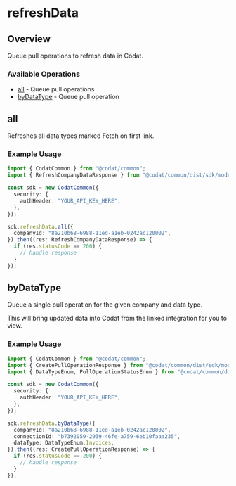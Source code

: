 # refreshData

## Overview

Queue pull operations to refresh data in Codat.

### Available Operations

* [all](#all) - Queue pull operations
* [byDataType](#bydatatype) - Queue pull operation

## all

Refreshes all data types marked Fetch on first link.

### Example Usage

```typescript
import { CodatCommon } from "@codat/common";
import { RefreshCompanyDataResponse } from "@codat/common/dist/sdk/models/operations";

const sdk = new CodatCommon({
  security: {
    authHeader: "YOUR_API_KEY_HERE",
  },
});

sdk.refreshData.all({
  companyId: "8a210b68-6988-11ed-a1eb-0242ac120002",
}).then((res: RefreshCompanyDataResponse) => {
  if (res.statusCode == 200) {
    // handle response
  }
});
```

## byDataType

Queue a single pull operation for the given company and data type.

This will bring updated data into Codat from the linked integration for you to view.

### Example Usage

```typescript
import { CodatCommon } from "@codat/common";
import { CreatePullOperationResponse } from "@codat/common/dist/sdk/models/operations";
import { DataTypeEnum, PullOperationStatusEnum } from "@codat/common/dist/sdk/models/shared";

const sdk = new CodatCommon({
  security: {
    authHeader: "YOUR_API_KEY_HERE",
  },
});

sdk.refreshData.byDataType({
  companyId: "8a210b68-6988-11ed-a1eb-0242ac120002",
  connectionId: "b7392059-2939-46fe-a759-6eb10faaa235",
  dataType: DataTypeEnum.Invoices,
}).then((res: CreatePullOperationResponse) => {
  if (res.statusCode == 200) {
    // handle response
  }
});
```

